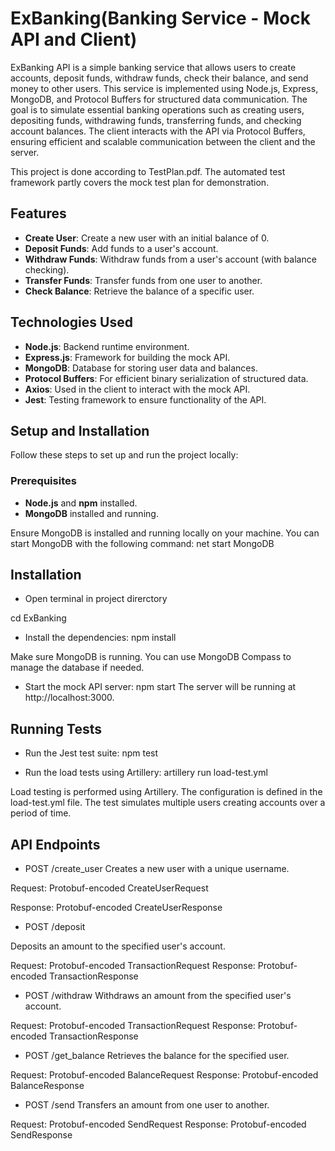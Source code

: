 # ExBanking(Banking Service - Mock API and Client)

ExBanking API is a simple banking service that allows users to create accounts, deposit funds, withdraw funds, check their balance, and send money to other users. This service is implemented using Node.js, Express, MongoDB, and Protocol Buffers for structured data communication. The goal is to simulate essential banking operations such as creating users, depositing funds, withdrawing funds, transferring funds, and checking account balances. The client interacts with the API via Protocol Buffers, ensuring efficient and scalable communication between the client and the server.

This project is done according to TestPlan.pdf. The automated test framework partly covers the mock test plan for demonstration.

## Features

- **Create User**: Create a new user with an initial balance of 0.
- **Deposit Funds**: Add funds to a user's account.
- **Withdraw Funds**: Withdraw funds from a user's account (with balance checking).
- **Transfer Funds**: Transfer funds from one user to another.
- **Check Balance**: Retrieve the balance of a specific user.

## Technologies Used

- **Node.js**: Backend runtime environment.
- **Express.js**: Framework for building the mock API.
- **MongoDB**: Database for storing user data and balances.
- **Protocol Buffers**: For efficient binary serialization of structured data.
- **Axios**: Used in the client to interact with the mock API.
- **Jest**: Testing framework to ensure functionality of the API.

## Setup and Installation

Follow these steps to set up and run the project locally:

### Prerequisites

- **Node.js** and **npm** installed.
- **MongoDB** installed and running.

Ensure MongoDB is installed and running locally on your machine. You can start MongoDB with the following command:
net start MongoDB

## Installation
- Open terminal in project direrctory

cd ExBanking
- Install the dependencies:
npm install

Make sure MongoDB is running. You can use MongoDB Compass to manage the database if needed.

- Start the mock API server:
npm start
The server will be running at http://localhost:3000.

## Running Tests
- Run the Jest test suite:
npm test

- Run the load tests using Artillery:
artillery run load-test.yml

Load testing is performed using Artillery. The configuration is defined in the load-test.yml file. The test simulates multiple users creating accounts over a period of time.

## API Endpoints
- POST /create_user
Creates a new user with a unique username.

Request: Protobuf-encoded CreateUserRequest

Response: Protobuf-encoded CreateUserResponse


- POST /deposit
  
Deposits an amount to the specified user's account.

Request: Protobuf-encoded TransactionRequest
Response: Protobuf-encoded TransactionResponse


- POST /withdraw
Withdraws an amount from the specified user's account.

Request: Protobuf-encoded TransactionRequest
Response: Protobuf-encoded TransactionResponse


- POST /get_balance
Retrieves the balance for the specified user.

Request: Protobuf-encoded BalanceRequest
Response: Protobuf-encoded BalanceResponse


- POST /send
Transfers an amount from one user to another.

Request: Protobuf-encoded SendRequest
Response: Protobuf-encoded SendResponse

